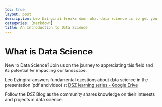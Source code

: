 ```yaml
---
toc: true
layout: post
description: Leo Dzingirai breaks down what data science is to get you started on your journey...
categories: [markdown]
title: An Introduction to Data Science
---
```

# What is Data Science

New to Data Science? Join us on the journey to appreciating this field and its potential for impacting our landscape. 

Leo Dzingirai answers fundamental questions about data science in the presentation (pdf and video) at [DSZ learning series - Google Drive](https://drive.google.com/drive/folders/1pxTShAUf3pdMvT38hiNxCTIkT_mNTNqT)

Follow the DSZ Blog as the community shares knowledge on their interests and projects in data science. 